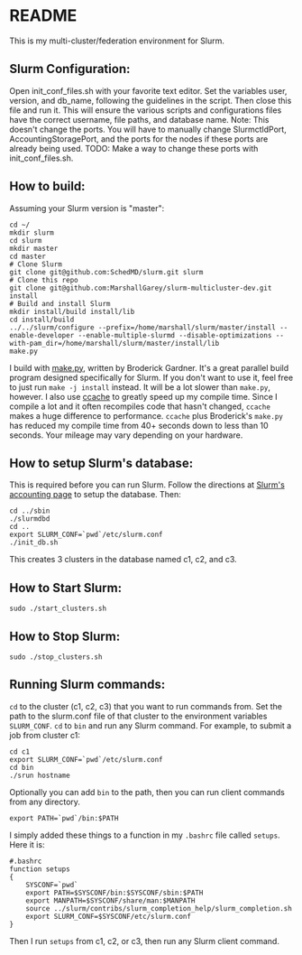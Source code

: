 # README
This is my multi-cluster/federation environment for Slurm.

## Slurm Configuration:
Open init\_conf\_files.sh with your favorite text editor. Set the variables
user, version, and db\_name, following the guidelines in the script. Then close
this file and run it. This will ensure the various scripts and configurations
files have the correct username, file paths, and database name.
Note: This doesn't change the ports. You will have to manually change
SlurmctldPort, AccountingStoragePort, and the ports for the nodes if these
ports are already being used. TODO: Make a way to change these ports with
init\_conf\_files.sh.

## How to build:
Assuming your Slurm version is "master":

    cd ~/
    mkdir slurm
    cd slurm
    mkdir master
    cd master
    # Clone Slurm
    git clone git@github.com:SchedMD/slurm.git slurm
    # Clone this repo
    git clone git@github.com:MarshallGarey/slurm-multicluster-dev.git install
    # Build and install Slurm
    mkdir install/build install/lib
    cd install/build
    ../../slurm/configure --prefix=/home/marshall/slurm/master/install --enable-developer --enable-multiple-slurmd --disable-optimizations --with-pam_dir=/home/marshall/slurm/master/install/lib
    make.py

I build with [make.py](https://gitlab.com/bsngardner/slurm_devinst_scripts/blob/master/make.py), written by Broderick Gardner. It's a great parallel build program designed specifically for Slurm. If you don't want to use it, feel free to just run `make -j install` instead. It will be a lot slower than `make.py`, however. I also use [ccache]([https://github.com/ccache/ccache](https://github.com/ccache/ccache)) to greatly speed up my compile time. Since I compile a lot and it often recompiles code that hasn't changed, `ccache` makes a huge difference to performance. `ccache` plus Broderick's `make.py` has reduced my compile time from 40+ seconds down to less than 10 seconds. Your mileage may vary depending on your hardware.

## How to setup Slurm's database:
This is required before you can run Slurm.
Follow the directions at [Slurm's accounting page](https://slurm.schedmd.com/accounting.html) to setup the database. Then:

    cd ../sbin
    ./slurmdbd
    cd ..
    export SLURM_CONF=`pwd`/etc/slurm.conf
    ./init_db.sh

This creates 3 clusters in the database named c1, c2, and c3.

## How to Start Slurm:

    sudo ./start_clusters.sh

## How to Stop Slurm:

    sudo ./stop_clusters.sh

## Running Slurm commands:

`cd` to the cluster (c1, c2, c3) that you want to run commands from. Set the path to the slurm.conf file of that cluster to the environment variables `SLURM_CONF`. `cd` to `bin` and run any Slurm command. For example, to submit a job from cluster c1:

    cd c1
    export SLURM_CONF=`pwd`/etc/slurm.conf
    cd bin
    ./srun hostname

Optionally you can add `bin` to the path, then you can run client commands from any directory.

    export PATH=`pwd`/bin:$PATH

I simply added these things to a function in my `.bashrc` file called `setups`. Here it is:

    #.bashrc
    function setups
    {
    	SYSCONF=`pwd`
    	export PATH=$SYSCONF/bin:$SYSCONF/sbin:$PATH
    	export MANPATH=$SYSCONF/share/man:$MANPATH
    	source ../slurm/contribs/slurm_completion_help/slurm_completion.sh
    	export SLURM_CONF=$SYSCONF/etc/slurm.conf
    }

Then I run `setups` from c1, c2, or c3, then run any Slurm client command.
